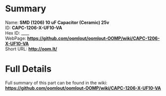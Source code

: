 
Summary
=================
  
Name: __SMD (1206) 10 uF Capacitor (Ceramic) 25v__    
ID: __CAPC-1206-X-UF10-VA__   
Hex ID: ____   
WebPage: __https://github.com/oomlout/oomlout-OOMP/wiki/CAPC-1206-X-UF10-VA__   
Short URL: __http://oom.lt/__   

Full Details
==========================
Full summary of this part can be found in the wiki:   
__https://github.com/oomlout/oomlout-OOMP/wiki/CAPC-1206-X-UF10-VA__    

